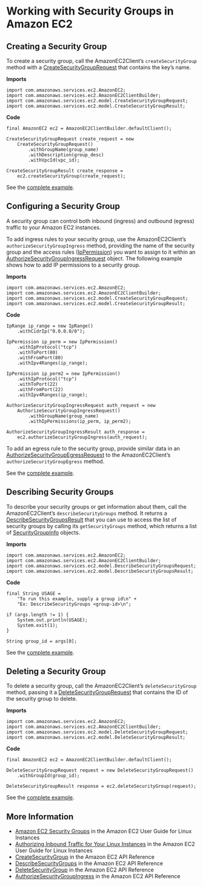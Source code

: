 # Working with Security Groups in Amazon EC2<a name="examples-ec2-security-groups"></a>

## Creating a Security Group<a name="creating-a-security-group"></a>

To create a security group, call the AmazonEC2Client’s `createSecurityGroup` method with a [CreateSecurityGroupRequest](https://docs.aws.amazon.com/sdk-for-java/v1/reference/com/amazonaws/services/ec2/model/CreateSecurityGroupRequest.html) that contains the key’s name\.

 **Imports** 

```
import com.amazonaws.services.ec2.AmazonEC2;
import com.amazonaws.services.ec2.AmazonEC2ClientBuilder;
import com.amazonaws.services.ec2.model.CreateSecurityGroupRequest;
import com.amazonaws.services.ec2.model.CreateSecurityGroupResult;
```

 **Code** 

```
final AmazonEC2 ec2 = AmazonEC2ClientBuilder.defaultClient();

CreateSecurityGroupRequest create_request = new
    CreateSecurityGroupRequest()
        .withGroupName(group_name)
        .withDescription(group_desc)
        .withVpcId(vpc_id);

CreateSecurityGroupResult create_response =
    ec2.createSecurityGroup(create_request);
```

See the [complete example](https://github.com/awsdocs/aws-doc-sdk-examples/blob/master/java/example_code/ec2/src/main/java/aws/example/ec2/CreateSecurityGroup.java)\.

## Configuring a Security Group<a name="configuring-a-security-group"></a>

A security group can control both inbound \(ingress\) and outbound \(egress\) traffic to your Amazon EC2 instances\.

To add ingress rules to your security group, use the AmazonEC2Client’s `authorizeSecurityGroupIngress` method, providing the name of the security group and the access rules \([IpPermission](https://docs.aws.amazon.com/sdk-for-java/v1/reference/com/amazonaws/services/ec2/model/IpPermission.html)\) you want to assign to it within an [AuthorizeSecurityGroupIngressRequest](https://docs.aws.amazon.com/sdk-for-java/v1/reference/com/amazonaws/services/ec2/model/AuthorizeSecurityGroupIngressRequest.html) object\. The following example shows how to add IP permissions to a security group\.

 **Imports** 

```
import com.amazonaws.services.ec2.AmazonEC2;
import com.amazonaws.services.ec2.AmazonEC2ClientBuilder;
import com.amazonaws.services.ec2.model.CreateSecurityGroupRequest;
import com.amazonaws.services.ec2.model.CreateSecurityGroupResult;
```

 **Code** 

```
IpRange ip_range = new IpRange()
    .withCidrIp("0.0.0.0/0");

IpPermission ip_perm = new IpPermission()
    .withIpProtocol("tcp")
    .withToPort(80)
    .withFromPort(80)
    .withIpv4Ranges(ip_range);

IpPermission ip_perm2 = new IpPermission()
    .withIpProtocol("tcp")
    .withToPort(22)
    .withFromPort(22)
    .withIpv4Ranges(ip_range);

AuthorizeSecurityGroupIngressRequest auth_request = new
    AuthorizeSecurityGroupIngressRequest()
        .withGroupName(group_name)
        .withIpPermissions(ip_perm, ip_perm2);

AuthorizeSecurityGroupIngressResult auth_response =
    ec2.authorizeSecurityGroupIngress(auth_request);
```

To add an egress rule to the security group, provide similar data in an [AuthorizeSecurityGroupEgressRequest](https://docs.aws.amazon.com/sdk-for-java/v1/reference/com/amazonaws/services/ec2/model/AuthorizeSecurityGroupEgressRequest.html) to the AmazonEC2Client’s `authorizeSecurityGroupEgress` method\.

See the [complete example](https://github.com/awsdocs/aws-doc-sdk-examples/blob/master/java/example_code/ec2/src/main/java/aws/example/ec2/CreateSecurityGroup.java)\.

## Describing Security Groups<a name="describing-security-groups"></a>

To describe your security groups or get information about them, call the AmazonEC2Client’s `describeSecurityGroups` method\. It returns a [DescribeSecurityGroupsResult](https://docs.aws.amazon.com/sdk-for-java/v1/reference/com/amazonaws/services/ec2/model/DescribeSecurityGroupsResult.html) that you can use to access the list of security groups by calling its `getSecurityGroups` method, which returns a list of [SecurityGroupInfo](https://docs.aws.amazon.com/sdk-for-java/v1/reference/com/amazonaws/services/ec2/model/SecurityGroupInfo.html) objects\.

 **Imports** 

```
import com.amazonaws.services.ec2.AmazonEC2;
import com.amazonaws.services.ec2.AmazonEC2ClientBuilder;
import com.amazonaws.services.ec2.model.DescribeSecurityGroupsRequest;
import com.amazonaws.services.ec2.model.DescribeSecurityGroupsResult;
```

 **Code** 

```
final String USAGE =
    "To run this example, supply a group id\n" +
    "Ex: DescribeSecurityGroups <group-id>\n";

if (args.length != 1) {
    System.out.println(USAGE);
    System.exit(1);
}

String group_id = args[0];
```

See the [complete example](https://github.com/awsdocs/aws-doc-sdk-examples/blob/master/java/example_code/ec2/src/main/java/aws/example/ec2/DescribeSecurityGroups.java)\.

## Deleting a Security Group<a name="deleting-a-security-group"></a>

To delete a security group, call the AmazonEC2Client’s `deleteSecurityGroup` method, passing it a [DeleteSecurityGroupRequest](https://docs.aws.amazon.com/sdk-for-java/v1/reference/com/amazonaws/services/ec2/model/DeleteSecurityGroupRequest.html) that contains the ID of the security group to delete\.

 **Imports** 

```
import com.amazonaws.services.ec2.AmazonEC2;
import com.amazonaws.services.ec2.AmazonEC2ClientBuilder;
import com.amazonaws.services.ec2.model.DeleteSecurityGroupRequest;
import com.amazonaws.services.ec2.model.DeleteSecurityGroupResult;
```

 **Code** 

```
final AmazonEC2 ec2 = AmazonEC2ClientBuilder.defaultClient();

DeleteSecurityGroupRequest request = new DeleteSecurityGroupRequest()
    .withGroupId(group_id);

DeleteSecurityGroupResult response = ec2.deleteSecurityGroup(request);
```

See the [complete example](https://github.com/awsdocs/aws-doc-sdk-examples/blob/master/java/example_code/ec2/src/main/java/aws/example/ec2/DeleteSecurityGroup.java)\.

## More Information<a name="more-information"></a>
+  [Amazon EC2 Security Groups](http://docs.aws.amazon.com/AWSEC2/latest/UserGuide/ec2-key-pairs.html) in the Amazon EC2 User Guide for Linux Instances
+  [Authorizing Inbound Traffic for Your Linux Instances](http://docs.aws.amazon.com/AWSEC2/latest/UserGuide/authorizing-access-to-an-instance.html) in the Amazon EC2 User Guide for Linux Instances
+  [CreateSecurityGroup](http://docs.aws.amazon.com/AWSEC2/latest/APIReference/API_CreateSecurityGroup.html) in the Amazon EC2 API Reference
+  [DescribeSecurityGroups](http://docs.aws.amazon.com/AWSEC2/latest/APIReference/API_DescribeSecurityGroups.html) in the Amazon EC2 API Reference
+  [DeleteSecurityGroup](http://docs.aws.amazon.com/AWSEC2/latest/APIReference/API_DeleteSecurityGroup.html) in the Amazon EC2 API Reference
+  [AuthorizeSecurityGroupIngress](http://docs.aws.amazon.com/AWSEC2/latest/APIReference/API_AuthorizeSecurityGroupIngress.html) in the Amazon EC2 API Reference
